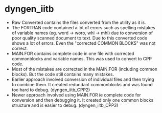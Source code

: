 # dyngen_iitb
- Raw Converted contains the files converted from the utility as it is.
- The FORTRAN code contained a lot of errors such as spelling mistakes of variable names (eg. word -> woro, whi -> mhi) due to conversion of poor quality scanned document to text. Due to this converted code shows a lot of errors. Even the "corrected COMMON BLOCKS" was not correct.
- MAIN.FOR contains complete code in one file with corrected commonblocks and variable names. This was used to convert to CPP code.
- Most of the mistakes are corrected in the MAIN.FOR (including common blocks). But the code still contains many mistakes.
- Earlier approach involved conversion of individual files and then trying to combine them. It created redundant commonblocks and was found too hard to debug. (dyngen_iitb_CPP2)
- Newer approach involved using MAIN.FOR ie complete code for conversion and then debugging it. It created only one common blocks structure and is easier to debug. (dyngen_iitb_CPP3)
